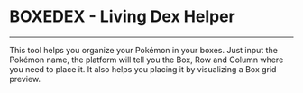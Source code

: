 # BOXEDEX - Living Dex Helper
---
This tool helps you organize your Pokémon in your boxes.
Just input the Pokémon name, the platform will tell you the Box, Row and Column where you need to place it.
It also helps you placing it by visualizing a Box grid preview.
